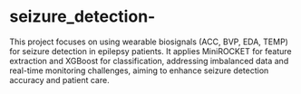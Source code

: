 # seizure_detection-
This project focuses on using wearable biosignals (ACC, BVP, EDA, TEMP) for seizure detection in epilepsy patients. It applies MiniROCKET for feature extraction and XGBoost for classification, addressing imbalanced data and real-time monitoring challenges, aiming to enhance seizure detection accuracy and patient care.
